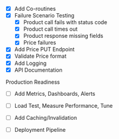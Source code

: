 * [x] Add Co-routines
* [x] Failure Scenario Testing
    * [x] Product call fails with status code
    * [x] Product call times out
    * [x] Product response missing fields
    * [x] Price failures
* [x] Add Price PUT Endpoint
* [x] Validate Price format
* [x] Add Logging
* [x] API Documentation

Production Readiness
* [ ] Add Metrics, Dashboards, Alerts
* [ ] Load Test, Measure Performance, Tune
* [ ] Add Caching/Invalidation
* [ ] Deployment Pipeline


